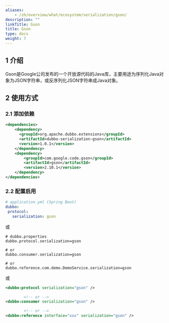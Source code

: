 ```yaml
---
aliases:
    - /zh/overview/what/ecosystem/serialization/gson/
description: ""
linkTitle: Gson
title: Gson
type: docs
weight: 7
---
```




## 1 介绍

Gson是Google公司发布的一个开放源代码的Java库，主要用途为序列化Java对象为JSON字符串，或反序列化JSON字符串成Java对象。

## 2 使用方式

### 2.1 添加依赖

```xml
<dependencies>
    <dependency>
      <groupId>org.apache.dubbo.extensions</groupId>
      <artifactId>dubbo-serialization-gson</artifactId>
      <version>1.0.1</version>
    </dependency>
    <dependency>
        <groupId>com.google.code.gson</groupId>
        <artifactId>gson</artifactId>
        <version>2.10.1</version>
    </dependency>
</dependencies>
```

### 2.2 配置启用


```yaml
# application.yml (Spring Boot)
dubbo:
 protocol:
   serialization: gson
```
或
```properties
# dubbo.properties
dubbo.protocol.serialization=gson

# or
dubbo.consumer.serialization=gson

# or
dubbo.reference.com.demo.DemoService.serialization=gson
```
或
```xml
<dubbo:protocol serialization="gson" />

        <!-- or -->
<dubbo:consumer serialization="gson" />

        <!-- or -->
<dubbo:reference interface="xxx" serialization="gson" />
```
